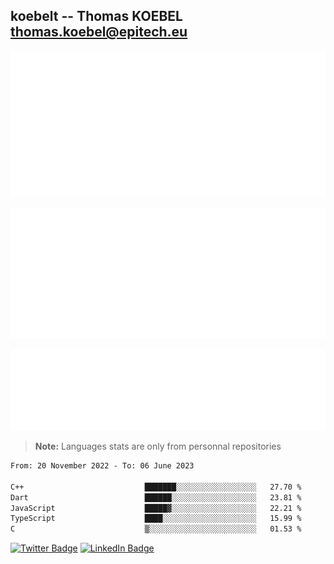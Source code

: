 ## koebelt -- Thomas KOEBEL <thomas.koebel@epitech.eu>

<!-- On github since 2018-->


![Metrics](/metrics.classic.svg)



<!--![Metrics](/metrics.plugin.introduction.repository.svg)-->
![Metrics](/metrics.plugin.isocalendar.svg)



![Metrics](/metrics.plugin.languages.svg)

> **Note:** Languages stats are only from personnal repositories

<!--START_SECTION:waka-->

```txt
From: 20 November 2022 - To: 06 June 2023

C++                           ███████░░░░░░░░░░░░░░░░░░   27.70 %
Dart                          ██████░░░░░░░░░░░░░░░░░░░   23.81 %
JavaScript                    █████▓░░░░░░░░░░░░░░░░░░░   22.21 %
TypeScript                    ████░░░░░░░░░░░░░░░░░░░░░   15.99 %
C                             ▒░░░░░░░░░░░░░░░░░░░░░░░░   01.53 %
```

<!--END_SECTION:waka-->

[![Twitter Badge](https://img.shields.io/badge/Twitter-Profile-informational?style=flat&logo=twitter&logoColor=white&color=1CA2F1)](https://twitter.com/jesuis_roux)
[![LinkedIn Badge](https://img.shields.io/badge/LinkedIn-Profile-informational?style=flat&logo=linkedin&logoColor=white&color=0D76A8)](https://www.linkedin.com/in/koebelt/)
